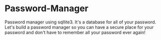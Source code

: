 # Password-Manager
Password manager using sqllite3. It's a database for all of your password. Let's build a password manager so you can have a secure place for your password and don't have to remember all your password ever again!
